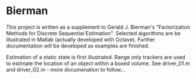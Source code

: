 Bierman
=======

This project is written as a supplement to Gerald J. Bierman's "Factorization
Methods for Discrete Sequential Estimation".  Selected algorithms are be
illustrated in Matlab (actually developed with Octave).  Further documentation
will be developed as examples are finished.

Estimation of a static state is first illustrated.  Range only trackers are
used to estimate the location of an object within a boxed volume.  See
driver_01.m and driver_02.m - more documenation to follow...
